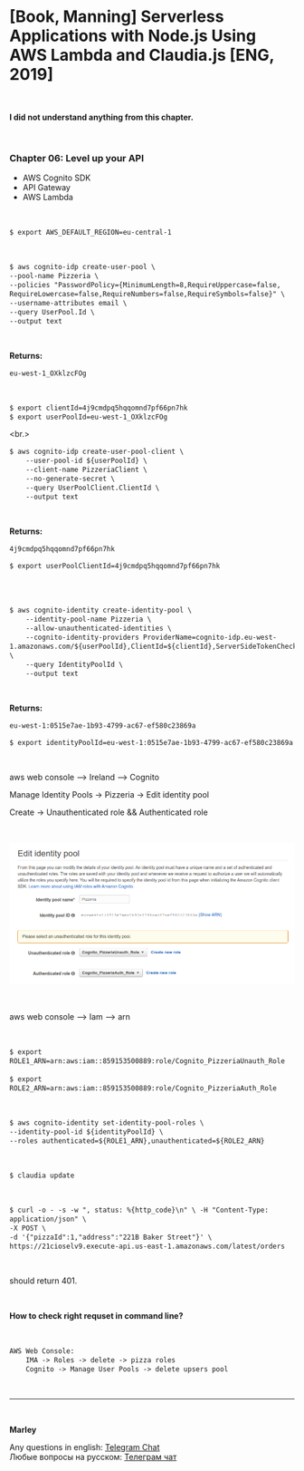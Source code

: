# [Book, Manning] Serverless Applications with Node.js Using AWS Lambda and Claudia.js [ENG, 2019]

<br/>

**I did not understand anything from this chapter.**

<br/>

### Chapter 06: Level up your API

- AWS Cognito SDK
- API Gateway
- AWS Lambda

<br/>

    $ export AWS_DEFAULT_REGION=eu-central-1

<br/>

    $ aws cognito-idp create-user-pool \
    --pool-name Pizzeria \
    --policies "PasswordPolicy={MinimumLength=8,RequireUppercase=false, RequireLowercase=false,RequireNumbers=false,RequireSymbols=false}" \
    --username-attributes email \
    --query UserPool.Id \
    --output text

<br/>

**Returns:**

```
eu-west-1_OXklzcFOg
```

<br/>

    $ export clientId=4j9cmdpq5hqqomnd7pf66pn7hk
    $ export userPoolId=eu-west-1_OXklzcFOg

<br.>

    $ aws cognito-idp create-user-pool-client \
        --user-pool-id ${userPoolId} \
        --client-name PizzeriaClient \
        --no-generate-secret \
        --query UserPoolClient.ClientId \
        --output text

<br/>

**Returns:**

```
4j9cmdpq5hqqomnd7pf66pn7hk
```

    $ export userPoolClientId=4j9cmdpq5hqqomnd7pf66pn7hk

<br/>

<!--
// Facebook
        --supported-login-providers graph.facebook.com=266094173886660 \
-->

<br/>

    $ aws cognito-identity create-identity-pool \
        --identity-pool-name Pizzeria \
        --allow-unauthenticated-identities \
        --cognito-identity-providers ProviderName=cognito-idp.eu-west-1.amazonaws.com/${userPoolId},ClientId=${clientId},ServerSideTokenCheck=false \
        --query IdentityPoolId \
        --output text

<br/>

**Returns:**

```
eu-west-1:0515e7ae-1b93-4799-ac67-ef580c23869a
```

    $ export identityPoolId=eu-west-1:0515e7ae-1b93-4799-ac67-ef580c23869a

<br/>

aws web console --> Ireland --> Cognito

Manage Identity Pools -> Pizzeria -> Edit identity pool

Create -> Unauthenticated role && Authenticated role

<br/>

![Application](/img/pic-ch06-p01.png?raw=true)

<br/>

aws web console --> Iam --> arn

<br/>

```
$ export ROLE1_ARN=arn:aws:iam::859153500889:role/Cognito_PizzeriaUnauth_Role

$ export ROLE2_ARN=arn:aws:iam::859153500889:role/Cognito_PizzeriaAuth_Role
```

<br/>

    $ aws cognito-identity set-identity-pool-roles \
    --identity-pool-id ${identityPoolId} \
    --roles authenticated=${ROLE1_ARN},unauthenticated=${ROLE2_ARN}

<br/>

    $ claudia update

<br/>

    $ curl -o - -s -w ", status: %{http_code}\n" \ -H "Content-Type: application/json" \
    -X POST \
    -d '{"pizzaId":1,"address":"221B Baker Street"}' \
    https://21cioselv9.execute-api.us-east-1.amazonaws.com/latest/orders

<br/>

should return 401.

<br/>

**How to check right requset in command line?**

<br/>

```
AWS Web Console:
    IMA -> Roles -> delete -> pizza roles
    Cognito -> Manage User Pools -> delete upsers pool

```

<br/>

---

<br/>

**Marley**

Any questions in english: <a href="https://jsdev.org/chat/">Telegram Chat</a>  
Любые вопросы на русском: <a href="https://jsdev.ru/chat/">Телеграм чат</a>
